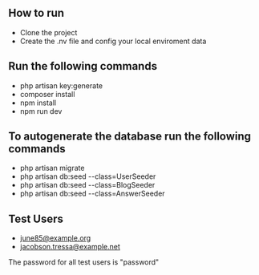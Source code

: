 ## How to run

- Clone the project
- Create the .nv file and config your local enviroment data

## Run the following commands

- php artisan key:generate
- composer install
- npm install
- npm run dev

## To autogenerate the database run the following commands

- php artisan migrate
- php artisan db:seed --class=UserSeeder
- php artisan db:seed --class=BlogSeeder
- php artisan db:seed --class=AnswerSeeder

## Test Users

- june85@example.org
- jacobson.tressa@example.net

The password for all test users is "password"
